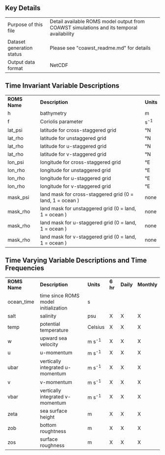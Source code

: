 ## Key Details

| | |
|:-----|:-----|
| Purpose of this file | Detail available ROMS model output from COAWST simulations and its temporal availability |
| Dataset generation status | Please see "coawst_readme.md" for details |
| Output data format | NetCDF |

## Time Invariant Variable Descriptions

| | | | 
|:-----|:-----|:-----|
| **ROMS Name** | **Description** | **Units** |
| h | bathymetry | m |
| f | Coriolis parameter | s<sup>-1</sup>|
| lat_psi | latitude for cross-staggered grid | °N | 
| lat_rho | latitude for unstaggered grid | °N |
| lat_rho | latitude for u-staggered grid | °N |
| lat_rho | latitude for v-staggered grid | °N |
| lon_psi | longitude for cross-staggered grid | °E |
| lon_rho | longitude for unstaggered grid | °E |
| lon_rho | longitude for u-staggered grid | °E |
| lon_rho | longitude for v-staggered grid | °E |
| mask_psi | land mask for cross-staggered grid (0 = land, 1 = ocean ) | none |
| mask_rho | land mask for unstaggered grid (0 = land, 1 = ocean ) | none |
| mask_rho | land mask for u-staggered grid (0 = land, 1 = ocean ) | none |
| mask_rho | land mask for v-staggered grid (0 = land, 1 = ocean ) | none |


## Time Varying Variable Descriptions and Time Frequencies

| | | | | | |
|:-----|:-----|:-----|:-----|:-----|:-----|
| **ROMS Name** | **Description** | **Units** |  **6 hr** | **Daily** | **Monthly** |
| ocean_time | time since ROMS model initialization | s | | | |
| salt | salinity | psu | X | X | X |
| temp | potential temperature | Celsius | X | X | X |
| w | upward sea velocity | m s<sup>-1</sup> | X | X | X |
| u | u-momentum | m s<sup>-1</sup> | X | X | X |
| ubar | vertically integrated u-momentum | m s<sup>-1</sup> | X | X | X |
| v | v-momentum | m s<sup>-1</sup> | X | X | X |
| vbar | vertically integrated v-momentum | m s<sup>-1</sup> | X | X | X |
| zeta | sea surface height | m | X | X | X |
| zob | bottom roughtness | m | X | X | X |
| zos | surface roughness | m | X | X | X |
